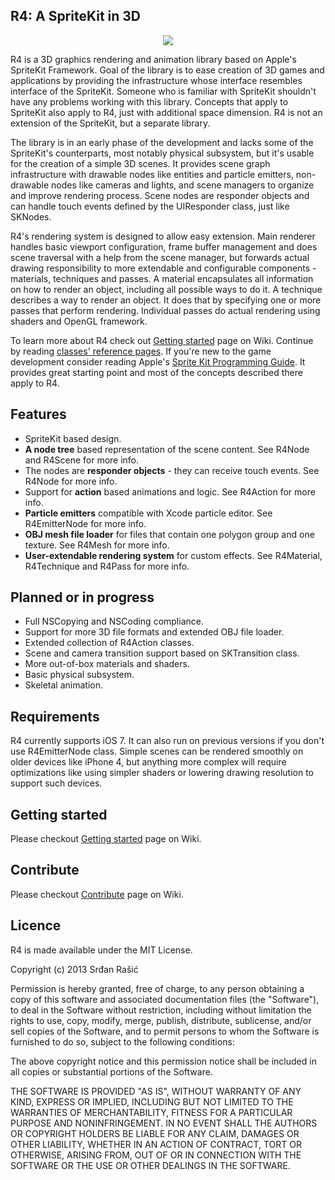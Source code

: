 R4: A SpriteKit in 3D
---------------------

<p align="center">
  <img src="https://dl.dropboxusercontent.com/u/25219211/r4ss.png" />
</p>

R4 is a 3D graphics rendering and animation library based on Apple's SpriteKit Framework. Goal of the library is to ease creation of 3D games and applications by providing the infrastructure whose interface resembles interface of the SpriteKit. Someone who is familiar with SpriteKit shouldn't have any problems working with this library. Concepts that apply to SpriteKit also apply to R4, just with additional space dimension. R4 is not an extension of the SpriteKit, but a separate library.

The library is in an early phase of the development and lacks some of the SpriteKit's counterparts, most notably physical subsystem, but it's usable for the creation of a simple 3D scenes. It provides scene graph infrastructure with drawable nodes like entities and particle emitters, non-drawable nodes like cameras and lights, and scene managers to organize and improve rendering process. Scene nodes are responder objects and can handle touch events defined by the UIResponder class, just like SKNodes.

R4's rendering system is designed to allow easy extension. Main renderer handles basic viewport configuration, frame buffer management and does scene traversal with a help from the scene manager, but forwards actual drawing responsibility to more extendable and configurable components - materials, techniques and passes. A material encapsulates all information on how to render an object, including all possible ways to do it. A technique describes a way to render an object. It does that by specifying one or more passes that perform rendering. Individual passes do actual rendering using shaders and OpenGL framework.

To learn more about R4 check out [Getting started](https://github.com/srdanrasic/R4/wiki/Getting-started) page on Wiki. Continue by reading [classes' reference pages](http://srdanrasic.github.io/R4/docs/). If you're new to the game development consider reading Apple's [Sprite Kit Programming Guide](https://developer.apple.com/library/mac/documentation/GraphicsAnimation/Conceptual/SpriteKit_PG/Introduction/Introduction.html). It provides great starting point and most of the concepts described there apply to R4.


Features
--------

* SpriteKit based design.
* **A node tree** based representation of the scene content. See R4Node and R4Scene for more info.
* The nodes are **responder objects** - they can receive touch events. See R4Node for more info.
* Support for **action** based animations and logic. See R4Action for more info.
* **Particle emitters** compatible with Xcode particle editor. See R4EmitterNode for more info.
* **OBJ mesh file loader** for files that contain one polygon group and one texture. See R4Mesh for more info.
* **User-extendable rendering system** for custom effects. See R4Material, R4Technique and R4Pass for more info.

Planned or in progress
----------------------

* Full NSCopying and NSCoding compliance.
* Support for more 3D file formats and extended OBJ file loader.
* Extended collection of R4Action classes.
* Scene and camera transition support based on SKTransition class.
* More out-of-box materials and shaders.
* Basic physical subsystem.
* Skeletal animation.

Requirements
------------

R4 currently supports iOS 7. It can also run on previous versions if you don't use R4EmitterNode class. Simple scenes can be rendered smoothly on older devices like iPhone 4, but anything more complex will require optimizations like using simpler shaders or lowering drawing resolution to support such devices.


Getting started
---------------

Please checkout [Getting started](https://github.com/srdanrasic/R4/wiki/Getting-started) page on Wiki.


Contribute
----------

Please checkout [Contribute](https://github.com/srdanrasic/R4/wiki/Contribute) page on Wiki.

Licence
-------

R4 is made available under the MIT License.

Copyright (c) 2013 Srđan Rašić

Permission is hereby granted, free of charge, to any person obtaining a copy of
this software and associated documentation files (the "Software"), to deal in
the Software without restriction, including without limitation the rights to
use, copy, modify, merge, publish, distribute, sublicense, and/or sell copies of
the Software, and to permit persons to whom the Software is furnished to do so,
subject to the following conditions:

The above copyright notice and this permission notice shall be included in all
copies or substantial portions of the Software.

THE SOFTWARE IS PROVIDED "AS IS", WITHOUT WARRANTY OF ANY KIND, EXPRESS OR
IMPLIED, INCLUDING BUT NOT LIMITED TO THE WARRANTIES OF MERCHANTABILITY, FITNESS
FOR A PARTICULAR PURPOSE AND NONINFRINGEMENT. IN NO EVENT SHALL THE AUTHORS OR
COPYRIGHT HOLDERS BE LIABLE FOR ANY CLAIM, DAMAGES OR OTHER LIABILITY, WHETHER
IN AN ACTION OF CONTRACT, TORT OR OTHERWISE, ARISING FROM, OUT OF OR IN
CONNECTION WITH THE SOFTWARE OR THE USE OR OTHER DEALINGS IN THE SOFTWARE.

